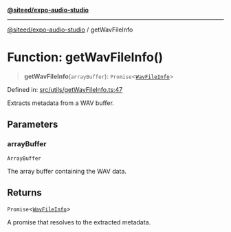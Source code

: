 [**@siteed/expo-audio-studio**](../README.md)

***

[@siteed/expo-audio-studio](../README.md) / getWavFileInfo

# Function: getWavFileInfo()

> **getWavFileInfo**(`arrayBuffer`): `Promise`\<[`WavFileInfo`](../interfaces/WavFileInfo.md)\>

Defined in: [src/utils/getWavFileInfo.ts:47](https://github.com/deeeed/expo-audio-stream/blob/fe19a2fa1af6033cfa025691f25a0e9bcd64b37c/packages/expo-audio-studio/src/utils/getWavFileInfo.ts#L47)

Extracts metadata from a WAV buffer.

## Parameters

### arrayBuffer

`ArrayBuffer`

The array buffer containing the WAV data.

## Returns

`Promise`\<[`WavFileInfo`](../interfaces/WavFileInfo.md)\>

A promise that resolves to the extracted metadata.

